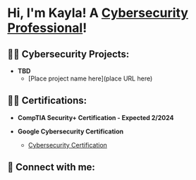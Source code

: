 <h1>Hi, I'm Kayla! A <a href="https://www.linkedin.com/in/joshmadakor/">Cybersecurity Professional</a>!

<h2>👨‍💻 Cybersecurity Projects:</h2>

- <b>TBD</b>
  - [Place project name here](place URL here)
 
<h2>👨‍💻 Certifications:</h2>

- <b>CompTIA Security+ Certification - Expected 2/2024</b>

- <b>Google Cybersecurity Certification</b>
  - [Cybersecurity Certification](https://coursera.org/share/5a41d4bab3207619085432fe21c48817)


<h2> 🤳 Connect with me:</h2>

[linkedin]: https://linkedin.com/in/


